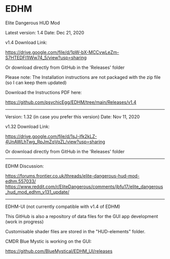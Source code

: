 # EDHM
Elite Dangerous HUD Mod

Latest version: 1.4
Date: Dec 21, 2020

v1.4 Download Link:

https://drive.google.com/file/d/1pW-bX-MCCvwLeZm-S7HTEDFI1lWw74_5/view?usp=sharing

Or download directly from GitHub in the 'Releases' folder

Please note: The Installation instructions are not packaged with the zip file (so I can keep them updated)

Download the Instructions PDF here:

https://github.com/psychicEgg/EDHM/tree/main/Releases/v1.4


-------------------------------------------------------------------------
Version: 1.32 (in case you prefer this version)
Date: Nov 11, 2020

v1.32 Download Link:

https://drive.google.com/file/d/1sJ-ifk2kLZ-4UnAWLhTwg_RpJmZqVqZL/view?usp=sharing

Or download directly from GitHub in the 'Releases' folder

-------------------------------------------------------------------------
EDHM Discussion:

https://forums.frontier.co.uk/threads/elite-dangerous-hud-mod-edhm.557033/
https://www.reddit.com/r/EliteDangerous/comments/jbfu17/elite_dangerous_hud_mod_edhm_v131_update/


-------------------------------------------------------------------------
EDHM-UI (not currently compatible with v1.4 of EDHM)

This GitHub is also a repository of data files for the GUI app development (work in progress)

Customisable shader files are stored in the "HUD-elements" folder.

CMDR Blue Mystic is working on the GUI:

https://github.com/BlueMystical/EDHM_UI/releases
